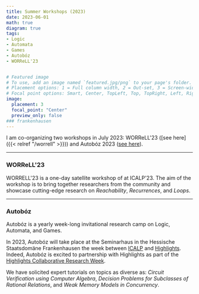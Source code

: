 ```yaml
---
title: Summer Workshops (2023)
date: 2023-06-01
math: true
diagram: true
tags:
- Logic
- Automata
- Games
- Autobóz
- WORReLL'23


# Featured image
# To use, add an image named `featured.jpg/png` to your page's folder.
# Placement options: 1 = Full column width, 2 = Out-set, 3 = Screen-width
# Focal point options: Smart, Center, TopLeft, Top, TopRight, Left, Right, BottomLeft, Bottom, BottomRight
image:
  placement: 3
  focal_point: "Center"
  preview_only: false
### frankenhausen
---
```


I am co-organizing two workshops in July 2023: WORReLL'23  ([see here]({{< relref "/worrell" >}})) and Autobóz 2023 ([see here](https://autoboz.org/home-23)).

---

### WORReLL'23
WORRELL'23 is a one-day satellite workshop of at ICALP'23. 
The aim of the workshop is to bring together researchers from the community and showcase cutting-edge research on _Reachability_, _Recurrences_, and _Loops_.


---

### Autobóz
Autobóz is a yearly week-long invitational research camp on Logic, Automata, and
Games. 

In 2023, Autobóz will take place at the Seminarhaus in the Hessische Staatsdomäne Frankenhausen the week between [ICALP](https://icalp2023.cs.upb.de/)  and [Highlights](https://highlights-conference.org/2023/). Indeed, Autobóz is excited to partnership with Highlights as part of the [Highlights Collaborative Research Week](https://highlights-conference.org/2023/hcrw).

We have solicited expert tutorials on topics as diverse as: _Circuit Verification using Computer Algebra_, _Decision Problems for Subclasses of Rational Relations_, and _Weak Memory Models in Concurrency_.



